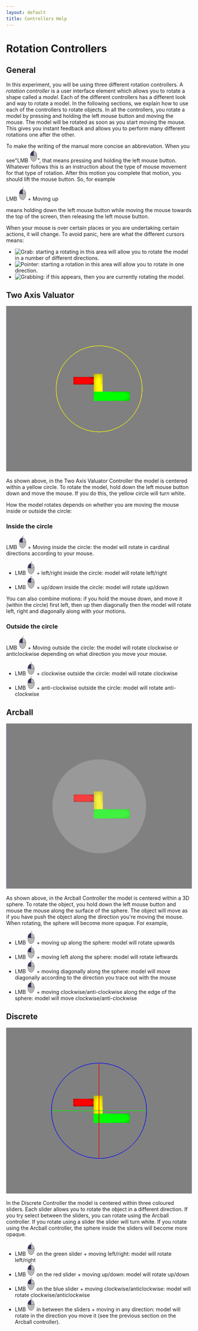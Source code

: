 ```yaml
---
layout: default
title: Controllers Help
---
```


# Rotation Controllers

## General

In this experiment, you will be using three different rotation controllers. A _rotation controller_ is a user interface element which allows you to rotate a shape called a _model_. Each of the different controllers has a different look and way to rotate a model. In the following sections, we explain how to use each of the controllers to rotate objects. In all the controllers, you rotate a model by pressing and holding the left mouse button and moving the mouse. The model will be rotated as soon as you start moving the mouse. This gives you instant feedback and allows you to perform many different rotations one after the other. 

To make the writing of the manual more concise an abbreviation. When you see"<span class="instruction">LMB ![Left Mouse Button](images/LMB_click.png)</span>", that means pressing and holding the left mouse button. Whatever follows this is an instruction about the type of mouse movement for that type of rotation. After this motion you complete that motion, you should lift the mouse button. So, for example

<span class="instruction">LMB ![Left Mouse Button](images/LMB_click.png) + Moving up </span>

means holding down the left mouse button while moving the mouse towards the top of the screen, then releasing the left mouse button.

When your mouse is over certain places or you are undertaking certain actions, it will change. To avoid panic, here are what the different cursors means:

- ![Grab](https://developer.mozilla.org/@api/deki/files/3440/=grab.gif): starting a rotating in this area will allow you to rotate the model in a number of different directions.
- ![Pointer](https://developer.mozilla.org/@api/deki/files/3449/=pointer.gif): starting a rotation in this area will allow you to rotate in one direction.
- ![Grabbing](https://developer.mozilla.org/@api/deki/files/3441/=grabbing.gif): if this appears, then you are currently rotating the model. 

## Two Axis Valuator

![Screenshot showing the Two Axis Valuator Controller](images/two_axis_valuator.png)

As shown above, in the Two Axis Valuator Controller the model is centered within a yellow circle. To rotate the model, hold down the left mouse button down and move the mouse. If you do this, the yellow circle will turn white.

How the model rotates depends on whether you are moving the mouse inside or outside the circle:

### Inside the circle
<span class="instruction">LMB ![Left Mouse Button](images/LMB_click.png) + Moving inside the circle</span>: the model will rotate in cardinal directions according to your mouse.

- <span class="instruction">LMB ![Left Mouse Button](images/LMB_click.png) + left/right inside the circle</span>: model will rotate left/right
- <span class="instruction">LMB ![Left Mouse Button](images/LMB_click.png) + up/down inside the circle</span>: model will rotate up/down

You can also combine motions: if you hold the mouse down, and move it (within the circle) first left, then up then diagonally then the model will rotate left, right and diagonally along with your motions. 

### Outside the circle
<span class="instruction">LMB ![Left Mouse Button](images/LMB_click.png) + Moving outside the circle</span>: the model will rotate clockwise or anticlockwise depending on what direction you move your mouse.

- <span class="instruction">LMB ![Left Mouse Button](images/LMB_click.png) + clockwise outside the circle</span>: model will rotate clockwise
- <span class="instruction">LMB ![Left Mouse Button](images/LMB_click.png) + anti-clockwise outside the circle</span>: model will rotate anti-clockwise

## Arcball

![Screenshot showing the Arcball Controller](images/arcball.png)

As shown above, in the Arcball Controller the model is centered within a 3D sphere. To rotate the object, you hold down the left mouse button and mouse the mouse along the surface of the sphere. The object will move as if you have push the object along the direction you're moving the mouse. When rotating, the sphere will become more opaque. For example,

- <span class="instruction">LMB ![Left Mouse Button](images/LMB_click.png) + moving up along the sphere</span>: model will rotate upwards
- <span class="instruction">LMB ![Left Mouse Button](images/LMB_click.png) + moving left along the sphere</span>: model will rotate leftwards
- <span class="instruction">LMB ![Left Mouse Button](images/LMB_click.png) + moving diagonally along the sphere</span>: model will move diagonally according to the direction you trace out with the mouse
- <span class="instruction">LMB ![Left Mouse Button](images/LMB_click.png) + moving clockwise/anti-clockwise along the edge of the sphere</span>: model will move clockwise/anti-clockwise

## Discrete

![Screenshot showing the Discrete Controller](images/discrete.png)

In the Discrete Controller the model is centered within three coloured sliders. Each slider allows you to rotate the object in a different direction. If you try select between the sliders, you can rotate using the Arcball controller. If you rotate using a slider the slider will turn white. If you rotate using the Arcball controller, the sphere inside the sliders will become more opaque.

- <span class="instruction">LMB ![Left Mouse Button](images/LMB_click.png) on the green slider + moving left/right</span>: model will rotate left/right
- <span class="instruction">LMB ![Left Mouse Button](images/LMB_click.png) on the red slider + moving up/down</span>: model will rotate up/down
- <span class="instruction">LMB ![Left Mouse Button](images/LMB_click.png) on the blue slider + moving clockwise/anticlockwise</span>: model will rotate clockwise/anticlockwise
- <span class="instruction">LMB ![Left Mouse Button](images/LMB_click.png) in between the sliders + moving in any direction</span>: model will rotate in the direction you move it (see the previous section on the Arcball controller).

